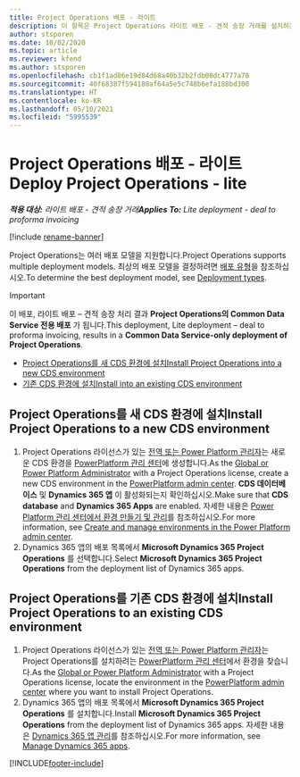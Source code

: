 ```yaml
---
title: Project Operations 배포 - 라이트
description: 이 항목은 Project Operations 라이트 배포 - 견적 송장 거래를 설치하는 방법에 대한 정보를 제공합니다.
author: stsporen
ms.date: 10/02/2020
ms.topic: article
ms.reviewer: kfend
ms.author: stsporen
ms.openlocfilehash: cb1f1ad86e19d84d68a40b32b2fdb08dc4777a78
ms.sourcegitcommit: 40f68387f594180af64a5e5c748b6efa188bd300
ms.translationtype: HT
ms.contentlocale: ko-KR
ms.lasthandoff: 05/10/2021
ms.locfileid: "5995539"
---
```

# <a name="deploy-project-operations---lite"></a><span data-ttu-id="1893f-103">Project Operations 배포 - 라이트</span><span class="sxs-lookup"><span data-stu-id="1893f-103">Deploy Project Operations - lite</span></span>

<span data-ttu-id="1893f-104">_**적용 대상:** 라이트 배포 - 견적 송장 거래_</span><span class="sxs-lookup"><span data-stu-id="1893f-104">_**Applies To:** Lite deployment - deal to proforma invoicing_</span></span>

[!include [rename-banner](~/includes/cc-data-platform-banner.md)]

<span data-ttu-id="1893f-105">Project Operations는 여러 배포 모델을 지원합니다.</span><span class="sxs-lookup"><span data-stu-id="1893f-105">Project Operations supports multiple deployment models.</span></span> <span data-ttu-id="1893f-106">최상의 배포 모델을 결정하려면 [배포 유형](determine-deployment-type.md)을 참조하십시오.</span><span class="sxs-lookup"><span data-stu-id="1893f-106">To determine the best deployment model, see [Deployment types](determine-deployment-type.md).</span></span>


> [!IMPORTANT]
> <span data-ttu-id="1893f-107">이 배포, 라이트 배포 – 견적 송장 처리 결과 **Project Operations의 Common Data Service 전용 배포** 가 됩니다.</span><span class="sxs-lookup"><span data-stu-id="1893f-107">This deployment, Lite deployment – deal to proforma invoicing, results in a **Common Data Service-only deployment of Project Operations**.</span></span>

- [<span data-ttu-id="1893f-108">Project Operations를 새 CDS 환경에 설치</span><span class="sxs-lookup"><span data-stu-id="1893f-108">Install Project Operations into a new CDS environment</span></span>](#new)
- [<span data-ttu-id="1893f-109">기존 CDS 환경에 설치</span><span class="sxs-lookup"><span data-stu-id="1893f-109">Install into an existing CDS environment</span></span>](#existing)



## <a name="install-project-operations-to-a-new-cds-environment"></a><a name="new"></a><span data-ttu-id="1893f-110">Project Operations를 새 CDS 환경에 설치</span><span class="sxs-lookup"><span data-stu-id="1893f-110">Install Project Operations to a new CDS environment</span></span>

1. <span data-ttu-id="1893f-111">Project Operations 라이선스가 있는 [전역 또는 Power Platform 관리자](/power-platform/admin/global-service-administrators-can-administer-without-license)는 새로운 CDS 환경을 [PowerPlatform 관리 센터](https://admin.powerplatform.com)에 생성합니다.</span><span class="sxs-lookup"><span data-stu-id="1893f-111">As the [Global or Power Platform Administrator](/power-platform/admin/global-service-administrators-can-administer-without-license) with a Project Operations license, create a new CDS environment in the [PowerPlatform admin center](https://admin.powerplatform.com).</span></span> <span data-ttu-id="1893f-112">**CDS 데이터베이스** 및 **Dynamics 365 앱** 이 활성화되는지 확인하십시오.</span><span class="sxs-lookup"><span data-stu-id="1893f-112">Make sure that **CDS database** and **Dynamics 365 Apps** are enabled.</span></span> <span data-ttu-id="1893f-113">자세한 내용은 [Power Platform 관리 센터에서 환경 만들기 및 관리](/power-platform/admin/create-environment#create-an-environment-in-the-power-platform-admin-center)를 참조하십시오.</span><span class="sxs-lookup"><span data-stu-id="1893f-113">For more information, see [Create and manage environments in the Power Platform admin center](/power-platform/admin/create-environment#create-an-environment-in-the-power-platform-admin-center).</span></span>
2. <span data-ttu-id="1893f-114">Dynamics 365 앱의 배포 목록에서 **Microsoft Dynamics 365 Project Operations** 를 선택합니다.</span><span class="sxs-lookup"><span data-stu-id="1893f-114">Select **Microsoft Dynamics 365 Project Operations** from the deployment list of Dynamics 365 apps.</span></span>


## <a name="install-project-operations-to-an-existing-cds-environment"></a><a name="existing"></a><span data-ttu-id="1893f-115">Project Operations를 기존 CDS 환경에 설치</span><span class="sxs-lookup"><span data-stu-id="1893f-115">Install Project Operations to an existing CDS environment</span></span>

1. <span data-ttu-id="1893f-116">Project Operations 라이선스가 있는 [전역 또는 Power Platform 관리자](/power-platform/admin/global-service-administrators-can-administer-without-license)는 Project Operations를 설치하려는 [PowerPlatform 관리 센터](https://admin.powerplatform.com)에서 환경을 찾습니다.</span><span class="sxs-lookup"><span data-stu-id="1893f-116">As the [Global or Power Platform Administrator](/power-platform/admin/global-service-administrators-can-administer-without-license) with a Project Operations license, locate the environment in the [PowerPlatform admin center](https://admin.powerplatform.com) where you want to install Project Operations.</span></span>
2. <span data-ttu-id="1893f-117">Dynamics 365 앱의 배포 목록에서 **Microsoft Dynamics 365 Project Operations** 를 설치합니다.</span><span class="sxs-lookup"><span data-stu-id="1893f-117">Install **Microsoft Dynamics 365 Project Operations** from the deployment list of Dynamics 365 apps.</span></span> <span data-ttu-id="1893f-118">자세한 내용은 [Dynamics 365 앱 관리](/power-platform/admin/manage-apps)를 참조하십시오.</span><span class="sxs-lookup"><span data-stu-id="1893f-118">For more information, see [Manage Dynamics 365 apps](/power-platform/admin/manage-apps).</span></span>




[!INCLUDE[footer-include](../includes/footer-banner.md)]